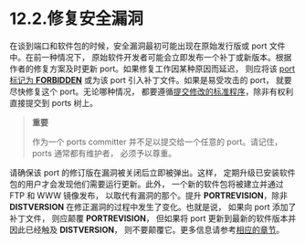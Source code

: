 # 12.2.修复安全漏洞

在谈到端口和软件包的时候，安全漏洞最初可能出现在原始发行版或 port 文件中。在前一种情况下， 原始软件开发者可能会立即发布一个补丁或新版本。根据作者的修复方案及时更新 port。如果修复工作因某种原因而延迟， 则应将该 [port 标记为 **FORBIDDEN**](https://docs.freebsd.org/en/books/porters-handbook/porting-dads/index.html#dads-noinstall) 或为该 port 引入补丁文件。如果是易受攻击的 port， 就要尽快修复这个 port。无论哪种情况， 都要遵循[提交修改的标准程序](https://docs.freebsd.org/en/books/porters-handbook/port-upgrading/index.html#port-upgrading)，除非有权利直接提交到 ports 树上。

>**重要**
>
>作为一个 ports committer 并不足以提交给一个任意的 port。请记住， ports 通常都有维护者， 必须予以尊重。

请确保该 port 的修订版在漏洞被关闭后立即被弹出。这样， 定期升级已安装软件包的用户才会发现他们需要运行更新。此外， 一个新的软件包将被建立并通过 FTP 和 WWW 镜像发布， 以取代有漏洞的那个。提升 **PORTREVISION**，除非 **DISTVERSION** 在修正漏洞的过程中发生了变化。也就是说， 如果向 port 添加了补丁文件， 则应颠覆 **PORTREVISION**， 但如果将 port 更新到最新的软件版本并因此已经触及 **DISTVERSION**， 则不要颠覆它。更多信息请参考[相应的章节](https://docs.freebsd.org/en/books/porters-handbook/makefiles/index.html#makefile-naming-revepoch)。
